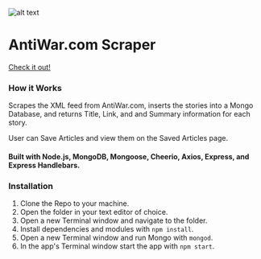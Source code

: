 ![alt text](https://dgxhtav2e25a8.cloudfront.net/antiwar_logo.gif "AntiWar.com Logo")


# AntiWar.com Scraper

[Check it out!](https://awnews.herokuapp.com/)

### How it Works
Scrapes the XML feed from AntiWar.com,
inserts the stories into a Mongo Database, and returns Title, Link, and and Summary information for each story.

User can Save Articles and view them on the Saved Articles page.

#### Built with Node.js, MongoDB, Mongoose, Cheerio, Axios, Express, and Express Handlebars.

### Installation
1. Clone the Repo to your machine.
1. Open the folder in your text editor of choice.
1. Open a new Terminal window and navigate to the folder.
1. Install dependencies and modules with ```npm install```.
1. Open a new Terminal window and run Mongo with ````mongod````.
1. In the app's Terminal window start the app with ```npm start```.
